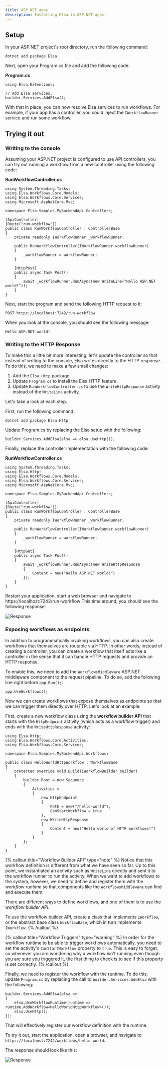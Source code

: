 ```yaml
---
title: ASP.NET apps
description: Installing Elsa in ASP.NET apps.
---
```


## Setup

In your ASP.NET project's root directory, run the following command:

```shell
dotnet add package Elsa
```

Next, open your Program.cs file and add the following code:

**Program.cs**

```clike
using Elsa.Extensions;

// Add Elsa services.
builder.Services.AddElsa();
```

With that in place, you can now resolve Elsa services to run workflows. For example, if your app has a controller, you could inject the `IWorkflowRunner` service and run some workflow.

## Trying it out

### Writing to the console

Assuming your ASP.NET project is configured to use API controllers, you can try out running a workflow from a new controller using the following code:

**RunWorkflowController.cs**

```clike
using System.Threading.Tasks;
using Elsa.Workflows.Core.Models;
using Elsa.Workflows.Core.Services;
using Microsoft.AspNetCore.Mvc;

namespace Elsa.Samples.MyBackendApi.Controllers;

[ApiController]
[Route("run-workflow")]
public class RunWorkflowController : ControllerBase
{
    private readonly IWorkflowRunner _workflowRunner;

    public RunWorkflowController(IWorkflowRunner workflowRunner)
    {
        _workflowRunner = workflowRunner;
    }

    [HttpPost]
    public async Task Post()
    {
        await _workflowRunner.RunAsync(new WriteLine("Hello ASP.NET world!"));
    }
}
```

Next, start the program and send the following HTTP request to it:

```http request
POST https://localhost:7242/run-workflow
```

When you look at the console, you should see the following message:

```shell
Hello ASP.NET world!
```

### Writing to the HTTP Response

To make this a little bit more interesting, let's update the controller so that instead of writing to the console, Elsa writes directly to the HTTP response.
To do this, we need to make a few small changes:

1. Add the `Elsa.Http` package.
2. Update `Program.cs` to install the Elsa HTTP feature.
3. Update `RunWorkflowController.cs` to use the `WriteHttpResponse` activity instead of the `WriteLine` activity.

Let's take a look at each step.

First, run the following command:

```shell
dotnet add package Elsa.Http
```

Update Program.cs by replacing the Elsa setup with the following:

```clike
builder.Services.AddElsa(elsa => elsa.UseHttp());
```

Finally, replace the controller implementation with the following code:

**RunWorkflowController.cs**

```clike
using System.Threading.Tasks;
using Elsa.Http;
using Elsa.Workflows.Core.Models;
using Elsa.Workflows.Core.Services;
using Microsoft.AspNetCore.Mvc;

namespace Elsa.Samples.MyBackendApi.Controllers;

[ApiController]
[Route("run-workflow")]
public class RunWorkflowController : ControllerBase
{
    private readonly IWorkflowRunner _workflowRunner;

    public RunWorkflowController(IWorkflowRunner workflowRunner)
    {
        _workflowRunner = workflowRunner;
    }

    [HttpGet]
    public async Task Post()
    {
        await _workflowRunner.RunAsync(new WriteHttpResponse
        {
            Content = new("Hello ASP.NET world!")
        });
    }
}
```

Restart your application, start a web browser and navigate to https://localhost:7242/run-workflow
This time around, you should see the following response:

![Response](/installation/response.png)

### Exposing workflows as endpoints

In addition to programmatically invoking workflows, you can also create workflows that themselves are routable via HTTP.
In other words, instead of creating a controller, you can create a workflow that itself acts like a controller in the sense that it can handle HTTP requests and provide an HTTP response.

To enable this, we need to add the `WorkflowsMiddleware` ASP.NET middleware component to the request pipeline. To do so, add the following line right before `app.Run();`:

```clike
app.UseWorkflows();
```

Now we can create workflows that expose themselves as endpoints so that we can trigger them directly over HTTP.
Let's look at an example.

First, create a new workflow class using the **workflow builder API** that starts with the `HttpEndpoint` activity (which acts as a workflow trigger) and ends with the `WriteHttpResponse` activity:

```clike
using Elsa.Http;
using Elsa.Workflows.Core.Activities;
using Elsa.Workflows.Core.Services;

namespace Elsa.Samples.MyBackendApi.Workflows;

public class HelloWorldHttpWorkflow : WorkflowBase
{
    protected override void Build(IWorkflowBuilder builder)
    {
        builder.Root = new Sequence
        {
            Activities =
            {
                new HttpEndpoint
                {
                    Path = new("/hello-world"),
                    CanStartWorkflow = true
                },
                new WriteHttpResponse
                {
                    Content = new("Hello world of HTTP workflows!")
                }
            }
        };
    }
}
```

{% callout title="Workflow Builder API" type="note" %}
Notice that this workflow definition is different from what we have seen so far. Up to this point, we instantiated an activity such as `WriteLine` directly and sent it to the workflow runner to run the activity.
When we want to add workflows to the system, however, we need to define and register them with the *workflow runtime* so that components like the `WorkflowsMiddleware` can find and execute them.

There are different ways to define workflows, and one of them is to use the *workflow builder API*.

To use the workflow builder API, create a class that implements `IWorkflow`, or the abstract base class `WorkflowBase`, which in turn implements `IWorkflow`. 
{% /callout %}

{% callout title="Workflow Triggers" type="warning" %}
In order for the workflow runtime to be able to trigger workflows automatically, you need to set the activity's `CanStartWorkflow` property to `true`.
This is easy to forget, so whenever you are wondering why a workflow isn't running even though you are sure you triggered it, the first thing to check is to see if this property is set correctly.
{% /callout %}

Finally, we need to register the workflow with the runtime. To do this, update `Program.cs` by replacing the call to `builder.Services.AddElsa` with the following:

```clike
builder.Services.AddElsa(elsa =>
{
    elsa.UseWorkflowRuntime(runtime => runtime.AddWorkflow<HelloWorldHttpWorkflow>());
    elsa.UseHttp();
});
```

That will effectively register our workflow definition with the runtime.

To try it out, start the application, open a browser, and navigate to `https://localhost:7242/workflows/hello-world`.

The response should look like this:

![Response](/installation/response-2.png)